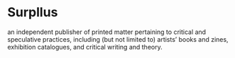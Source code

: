 # Surpllus
an independent publisher of printed matter pertaining to critical and speculative practices, including (but not limited to) artists’ books and zines, exhibition catalogues, and critical writing and theory.
